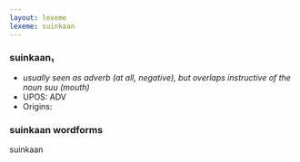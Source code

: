 ```yaml
---
layout: lexeme
lexeme: suinkaan
---
```


###  suinkaan₁

* _usually seen as adverb (at all, negative), but overlaps instructive of the noun *suu* (mouth)_
* UPOS:  ADV
* Origins: 


### suinkaan wordforms

suinkaan

